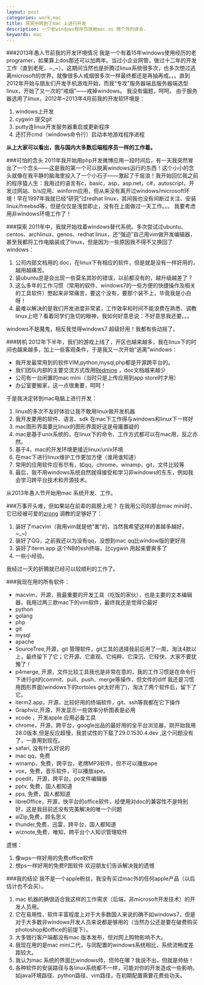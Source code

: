 ```yaml
---
layout: post
categories: work,mac
title: 冥冥中转到了mac 上进行开发
description: 一个老windows程序员改用mac os 两个月的体会.
keywords: mac
---
```


###2013年愚人节前我的开发环境情况
我是一个有着15年windows使用经历的老programer，如果算上dos那还可以加两年。当过小企业网管，做过十二年的开发工作（直到老死，~_~）。这期间当然也是折腾过linux系统很多次，也多次想过逃离microsoft的世界，就像很多人戒烟很多次一样最终都还是再抽再戒。。。直到2012年开始与朋友们开发手机游戏开始，而我“专攻”服务器端且服务器端选型linux，开始了又一次的“戒烟”——戒掉windows。
我没有偏题，呵呵。
由于服务器选用了linux，2012年~2013年4月前我的开发软环境是：
1. windows上开发
2. cygwin 提交git
3. putty连linux开发服务器重启或更新程序
4. 还打开cmd（windows命令行）启动本地游戏程序进程

**从上大家可以看出，我与国内大多数后端程序员一样的工作着。**

###可怕的念头
2011年我开始用php开发微博应用一段时间后，有一天我突然冒出了一个念头——这是我的第一个可以脱离windows运行的东西！这个小小的念头就像在我平静的脑海里投入了一个小石子——激起了千层浪！我开始回忆我之前的程序猿人生：我用过的语言有c，basic，asp，asp.net，c#，autoscript，开发过网站、b/s应用、winform应用，但从来没有离开过windows/microsoft环境！早在1997年我就已经“研究”过redhat linux，其间我也没有间断过关注、安装linux/freebsd等，但是仅仅是浅尝即止，没有在上面做过一天工作。。。
我要考虑用非windows环境工作了！

###探索
2011年中，我就开始找着windows替代系统。多次尝试过ubuntu、centos、archlinux、genos、redhat linux，还“强迫”自己用vim做开发编辑器，甚至我都将工作电脑装成了linux，但是因为一些原因我不得不又换回了windows：
1. 公司内部文档用的.doc，在linux下有相应的软件，但是就是没有一样好用的，越用越痛苦。
2. 装ubuntu总是会出现一些莫名其妙的错误，以前都没有的，越升级越差了？
3. 这么多年的工作习惯（常用的软件、windows7的一些方便的快捷操作及相关的工具软件）憋起来非常痛苦，要这个没有，要那个装不上，毕竟我是小白呀！
4. 最难以解决的是我们开发进度非常紧，工作效率和时间不能浪费在熟悉、调教linux上吧？看着同学们急切的眼神，我如何好意思说：不好意思我还要。。。

windows不是魔鬼，相反我觉得windows7 超级好用！我都有些动摇了。

###转机
2012年下半年，我们的游戏上线了，开区也越来越多，我在linux下的时间也越来越多，加上一些客观条件，于是我又一次开始“逃离”windows：
+ 我开发最常用到的软件VIM,python,mysql,php都是开源跨平台的。
+ 我们团队内部的主要交流方式改用[Redmine](http://www.redmine.org/) ，doc文档越来越少
+ 公司有一台闲置的mac mini（当时只是上传应用到app store时才用）
+ 办公室要搬家，这一点很重要，呵呵！

于是我决定转到mac电脑上进行开发：
1. linux的多次不友好体验让我不敢用linux做开发机器
2. 我开发要用的软件、语言、sdk 在mac下工作得与windows和linux下一样好
3. mac图形界面要比linux的图形界面好这是毋庸置疑的
4. mac是基于unix系统的，在linux下的命令、工作方式都可以在mac用，反之亦然。
5. 基于4，mac的开发环境更接近linux/unix环境
6. 在mac下进行linux维护工作更加方便（谁用谁知道）
7. 常用的应用软件应有尽有，如qq，chrome，winamp，git，文件比较等
7. 最后，我不用windows系统自然就得接受和学习非windows的东东，例如我会学习跨平台技术和开源技术。

从2013年愚人节开始用mac 系统开发、工作。

###万事开头难，但如果站在前辈的肩膀上呢？
在我用公司的那台mac mini时，它已经被可爱的[zrong](http://zengrong.net) 调教的足够好了：
1. 装好了macvim（我用vim就是他“害“的，当然我希望这样的害越多越好，~_~)
2. 装好了QQ，之前我还以为没有qq，没想到mac qq比window版的更好用
3. 装好了iterm.app 这个NB的ssh终端，比cygwin 用起来要爽多了
4. 一些小经验。

我经过一天的折腾就已经可以较顺利的工作了。

###我现在用的所有软件：
+ macvim，开源，我最重要的开发工具（吃饭的家伙），也是主要的文本编辑器，我用过两三款mac下的vim软件，最终我还是觉得它最好
+ python
+ golang
+ php
+ git
+ mysql
+ apache
+ SourceTree,开源，git 管理软件，git工具的选择我前后用了一周，淘汰4款以上，最终留下了它；它开源、它直观、它纯粹、它深沉、它轻快，大家不要犹豫了！
+ p4merge, 开源，文件比较工具我也是非常在意的，我的工作习惯是在命令行下进行git的commit、pull、push、merge等操作，但文件的diff 我还是习惯用图形界面(windows下的tortoies git太好用了)，淘汰了两个软件后，留下了它。
+ iterm2.app，开源，比较好用的终端软件，git、ssh等我都在它下操作
+ Graphviz,开源，开发显示一些效率分析图表是必用
+ xcode ，开发apple 应用必备工具
+ chrome，开源，跨平台，google出品的最好用的全平台浏览器，刚开始我用28.0版本,但是反应超慢，我尝试性的下载了29.0.1530.4.dev ,这个问题没有了，一直用到现在。
+ safari, 没有什么好说的
+ mac qq，免费
+ winamp，免费，跨平台，老牌MP3软件，但不可以播放ape
+ vox，免费，音乐软件，可以播放ape。
+ poedit，开源，跨平台，po文件编辑器
+ pptv, 免费，国人都知道
+ pps, 免费，国人都知道
+ libreOffice，开源，快平台的office软件，经使用对doc的兼容性不是特别好，这是我目前还没有完美解决的唯一个问题
+ alZip,免费，顾名思义
+ thunder,免费，迅雷，跨平台，国人都知道
+ wiznote,免费，唯知，跨平台个人知识管理软件

遗憾：
1. 像wps一样好用的免费office软件
2. 想ps一样好用的免费P图软件
欢迎朋友们告诉解决我的遗憾


###我的结论
我不是一个apple粉丝，我没有买过mac外的任何apple产品（以后估计也不会买）。
1. mac 机器的确很适合我这样的工作需求（后端，非microsoft开发技术）的开发人员用。
2. 它在易用性、软件丰富程度上对于大多数国人来说的确不如windows7，但是对于大多数非windows开发人员来说都是够用的（当然办公还是要在破费购买photoshop和office的前提下）。
3. 大多银行客户端都没有mac 版本发布，但对网上购物影响不大。
4. 我现在用的是mac mini二代，与同配置的windows系统相比，系统流畅度差距较大。
5. 我认为mac 系统的界面比windows帅，但帅在哪？我说不出，但就是帅些！
6. 各种软件的安装路径与各linux系统都不一样，可能对你的开发造成一些影响，如java环境路径、python路径、vim路径，在初期配置需要花费些功夫。


